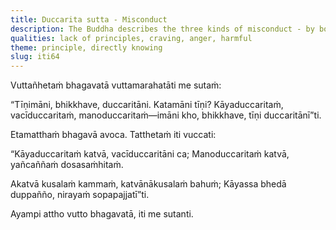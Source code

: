```yaml
---
title: Duccarita sutta - Misconduct
description: The Buddha describes the three kinds of misconduct - by body, speech and mind.
qualities: lack of principles, craving, anger, harmful
theme: principle, directly knowing
slug: iti64
---
```


Vuttañhetaṁ bhagavatā vuttamarahatāti me sutaṁ:

“Tīṇimāni, bhikkhave, duccaritāni. Katamāni tīṇi? Kāyaduccaritaṁ, vacīduccaritaṁ, manoduccaritaṁ—imāni kho, bhikkhave, tīṇi duccaritānī”ti.

Etamatthaṁ bhagavā avoca. Tatthetaṁ iti vuccati:

“Kāyaduccaritaṁ katvā,
vacīduccaritāni ca;
Manoduccaritaṁ katvā,
yañcaññaṁ dosasaṁhitaṁ.

Akatvā kusalaṁ kammaṁ,
katvānākusalaṁ bahuṁ;
Kāyassa bhedā duppañño,
nirayaṁ sopapajjatī”ti.

Ayampi attho vutto bhagavatā, iti me sutanti.
